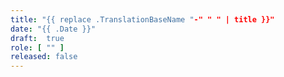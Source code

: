 ```yaml
---
title: "{{ replace .TranslationBaseName "-" " " | title }}"
date: "{{ .Date }}"
draft:  true
role: [ "" ]
released: false
---
```

